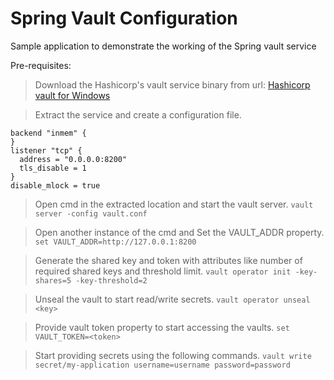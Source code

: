 # Spring Vault Configuration
Sample application to demonstrate the working of the Spring vault service

Pre-requisites:

> Download the Hashicorp's vault service binary from url: [Hashicorp vault for Windows](https://releases.hashicorp.com/vault/0.9.6/vault_0.9.6_windows_amd64.zip?_ga=2.60490926.2009439095.1522077481-792402021.1522077481)

> Extract the service and create a configuration file.
```
backend "inmem" {
}
listener "tcp" {
  address = "0.0.0.0:8200"
  tls_disable = 1
}
disable_mlock = true
```
> Open cmd in the extracted location and start the vault server.
`vault server -config vault.conf`

> Open another instance of the cmd and Set the VAULT_ADDR property.
 `set VAULT_ADDR=http://127.0.0.1:8200`
 
> Generate the shared key and token with attributes like number of required shared keys and threshold limit.
`vault operator init -key-shares=5 -key-threshold=2`

> Unseal the vault to start read/write secrets.
`vault operator unseal <key>`

> Provide vault token property to start accessing the vaults.
`set VAULT_TOKEN=<token>`

> Start providing secrets using the following commands.
`vault write secret/my-application username=username password=password`
